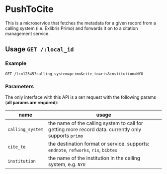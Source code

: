 # PushToCite

This is a microservice that fetches the metadata for a given record from a calling system (i.e. Exlibris Primo) and forwards it on to a citation management service.

## Usage `GET /:local_id`

### Example
```
GET /lcn12345?calling_system=primo&cite_to=ris&institution=NYU
```

### Parameters

The only interface with this API is a `GET` request with the following params (**all params are required**):

|name|usage|
|----|-----|
| `calling_system` | the name of the calling system to call for getting more record data. currently only supports `primo` |
| `cite_to` | the destination format or service. supports: `endnote`, `refworks`, `ris`, `bibtex` |
| `institution` | the name of the institution in the calling system, e.g. `NYU` |
